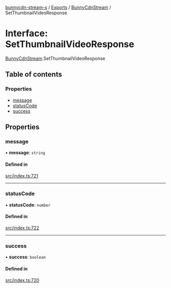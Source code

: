 [bunnycdn-stream-s](../README.md) / [Exports](../modules.md) / [BunnyCdnStream](../modules/BunnyCdnStream.md) / SetThumbnailVideoResponse

# Interface: SetThumbnailVideoResponse

[BunnyCdnStream](../modules/BunnyCdnStream.md).SetThumbnailVideoResponse

## Table of contents

### Properties

- [message](BunnyCdnStream.SetThumbnailVideoResponse.md#message)
- [statusCode](BunnyCdnStream.SetThumbnailVideoResponse.md#statuscode)
- [success](BunnyCdnStream.SetThumbnailVideoResponse.md#success)

## Properties

### message

• **message**: `string`

#### Defined in

[src/index.ts:721](https://github.com/Sterrenhemel/bunnycdn-stream/blob/2954655/src/index.ts#L721)

___

### statusCode

• **statusCode**: `number`

#### Defined in

[src/index.ts:722](https://github.com/Sterrenhemel/bunnycdn-stream/blob/2954655/src/index.ts#L722)

___

### success

• **success**: `boolean`

#### Defined in

[src/index.ts:720](https://github.com/Sterrenhemel/bunnycdn-stream/blob/2954655/src/index.ts#L720)
